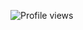 ![Profile views](https://komarev.com/ghpvc/?username=MeoMunDep&label=PROFILE+VIEWS&color=green&style=for-the-badge)  
